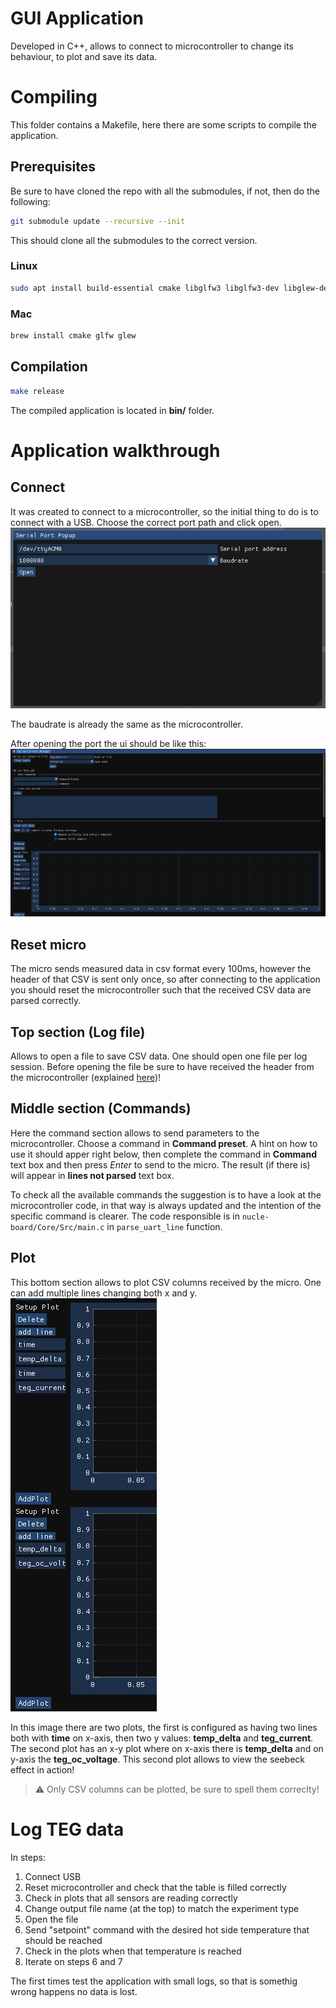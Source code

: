 # GUI Application
Developed in C++, allows to connect to microcontroller to change its behaviour, to plot and save its data.

# Compiling
This folder contains a Makefile, here there are some scripts to compile the application.

## Prerequisites
Be sure to have cloned the repo with all the submodules, if not, then do the following:
```bash
git submodule update --recursive --init
```
This should clone all the submodules to the correct version.

### Linux
```bash
sudo apt install build-essential cmake libglfw3 libglfw3-dev libglew-dev
```

### Mac
```bash
brew install cmake glfw glew
```

## Compilation

```bash
make release
```

The compiled application is located in **bin/** folder.

# Application walkthrough
## Connect
It was created to connect to a microcontroller, so the initial thing to do is to connect with a USB.
Choose the correct port path and click open.
![](./images/img1.png)

The baudrate is already the same as the microcontroller.

After opening the port the ui should be like this:
![](./images/img2.png)

## Reset micro
The micro sends measured data in csv format every 100ms, however the header of that CSV is sent only once, so after connecting to the application you should reset the microcontroller such that the received CSV data are parsed correctly.

## Top section (Log file)
Allows to open a file to save CSV data. One should open one file per log session. Before opening the file be sure to have received the header from the microcontroller (explained [here](#reset-micro))!

## Middle section (Commands)
Here the command section allows to send parameters to the microcontroller.
Choose a command in **Command preset**. A hint on how to use it should apper right below, then complete the command in **Command** text box and then press *Enter* to send to the micro.
The result (if there is) will appear in **lines not parsed** text box.

To check all the available commands the suggestion is to have a look at the microcontroller code, in that way is always updated and the intention of the specific command is clearer. The code responsible is in `nucle-board/Core/Src/main.c` in `parse_uart_line` function.

## Plot
This bottom section allows to plot CSV columns received by the micro.
One can add multiple lines changing both x and y.
![](./images/img3.png)

In this image there are two plots, the first is configured as having two lines both with **time** on x-axis, then two y values: **temp_delta** and **teg_current**.  
The second plot has an x-y plot where on x-axis there is **temp_delta** and on y-axis the **teg_oc_voltage**. This second plot allows to view the seebeck effect in action!

> :warning: Only CSV columns can be plotted, be sure to spell them correclty!

# Log TEG data
In steps:
1. Connect USB
2. Reset microcontroller and check that the table is filled correctly
3. Check in plots that all sensors are reading correctly
4. Change output file name (at the top) to match the experiment type
5. Open the file
6. Send "setpoint" command with the desired hot side temperature that should be reached
7. Check in the plots when that temperature is reached
8. Iterate on steps 6 and 7

The first times test the application with small logs, so that is somethig wrong happens no data is lost.
